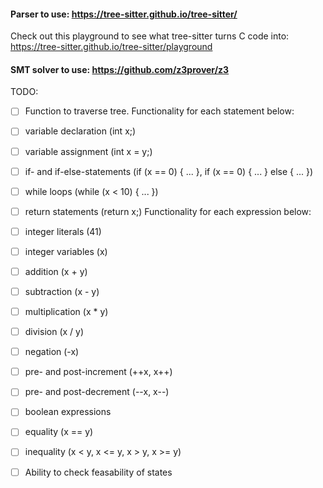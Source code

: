 #### Parser to use: https://tree-sitter.github.io/tree-sitter/  
Check out this playground to see what tree-sitter turns C code into: https://tree-sitter.github.io/tree-sitter/playground

#### SMT solver to use: https://github.com/z3prover/z3

TODO: 
-[ ] Function to traverse tree.
Functionality for each statement below:
-[ ] variable declaration (int x;)
-[ ] variable assignment (int x = y;)
-[ ] if- and if-else-statements (if (x == 0) { ... }, if (x == 0) { ... } else { ... })
-[ ] while loops (while (x < 10) { ... })
-[ ] return statements (return x;)
Functionality for each expression below:
-[ ] integer literals (41)
-[ ] integer variables (x)
-[ ] addition (x + y)
-[ ] subtraction (x - y)
-[ ] multiplication (x * y)
-[ ] division (x / y)
-[ ] negation (-x)
-[ ] pre- and post-increment (++x, x++)
-[ ] pre- and post-decrement (--x, x--)
-[ ] boolean expressions
-[ ] equality (x == y)
-[ ] inequality (x < y, x <= y, x > y, x >= y)

-[ ] Ability to check feasability of states

